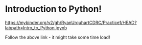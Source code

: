 # Introduction to Python!

https://mybinder.org/v2/gh/RyanUrquhartCDRC/Practice1/HEAD?labpath=Intro_to_Python.ipynb

Follow the above link - it might take some time load!
